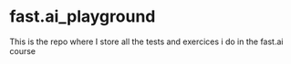 # fast.ai_playground
This is the repo where I store all the tests and exercices i do in the fast.ai course
